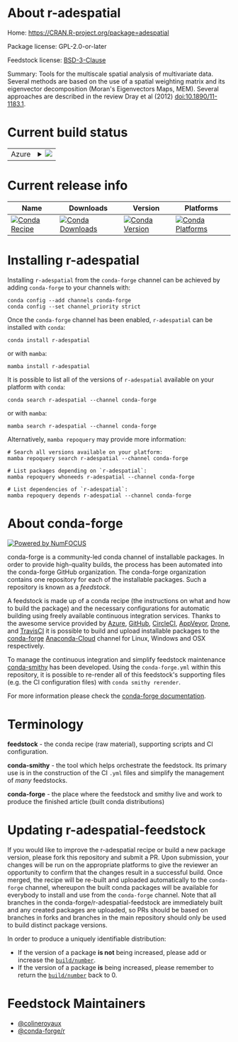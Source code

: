 About r-adespatial
==================

Home: https://CRAN.R-project.org/package=adespatial

Package license: GPL-2.0-or-later

Feedstock license: [BSD-3-Clause](https://github.com/conda-forge/r-adespatial-feedstock/blob/main/LICENSE.txt)

Summary: Tools for the multiscale spatial analysis of multivariate data. Several methods are based on the use of a spatial weighting matrix and its eigenvector decomposition (Moran's Eigenvectors Maps, MEM). Several approaches are described in the review Dray et al (2012) <doi:10.1890/11-1183.1>.

Current build status
====================


<table>
    
  <tr>
    <td>Azure</td>
    <td>
      <details>
        <summary>
          <a href="https://dev.azure.com/conda-forge/feedstock-builds/_build/latest?definitionId=13341&branchName=main">
            <img src="https://dev.azure.com/conda-forge/feedstock-builds/_apis/build/status/r-adespatial-feedstock?branchName=main">
          </a>
        </summary>
        <table>
          <thead><tr><th>Variant</th><th>Status</th></tr></thead>
          <tbody><tr>
              <td>linux_64_r_base4.0</td>
              <td>
                <a href="https://dev.azure.com/conda-forge/feedstock-builds/_build/latest?definitionId=13341&branchName=main">
                  <img src="https://dev.azure.com/conda-forge/feedstock-builds/_apis/build/status/r-adespatial-feedstock?branchName=main&jobName=linux&configuration=linux_64_r_base4.0" alt="variant">
                </a>
              </td>
            </tr><tr>
              <td>linux_64_r_base4.1</td>
              <td>
                <a href="https://dev.azure.com/conda-forge/feedstock-builds/_build/latest?definitionId=13341&branchName=main">
                  <img src="https://dev.azure.com/conda-forge/feedstock-builds/_apis/build/status/r-adespatial-feedstock?branchName=main&jobName=linux&configuration=linux_64_r_base4.1" alt="variant">
                </a>
              </td>
            </tr><tr>
              <td>osx_64_r_base4.0</td>
              <td>
                <a href="https://dev.azure.com/conda-forge/feedstock-builds/_build/latest?definitionId=13341&branchName=main">
                  <img src="https://dev.azure.com/conda-forge/feedstock-builds/_apis/build/status/r-adespatial-feedstock?branchName=main&jobName=osx&configuration=osx_64_r_base4.0" alt="variant">
                </a>
              </td>
            </tr><tr>
              <td>osx_64_r_base4.1</td>
              <td>
                <a href="https://dev.azure.com/conda-forge/feedstock-builds/_build/latest?definitionId=13341&branchName=main">
                  <img src="https://dev.azure.com/conda-forge/feedstock-builds/_apis/build/status/r-adespatial-feedstock?branchName=main&jobName=osx&configuration=osx_64_r_base4.1" alt="variant">
                </a>
              </td>
            </tr>
          </tbody>
        </table>
      </details>
    </td>
  </tr>
</table>

Current release info
====================

| Name | Downloads | Version | Platforms |
| --- | --- | --- | --- |
| [![Conda Recipe](https://img.shields.io/badge/recipe-r--adespatial-green.svg)](https://anaconda.org/conda-forge/r-adespatial) | [![Conda Downloads](https://img.shields.io/conda/dn/conda-forge/r-adespatial.svg)](https://anaconda.org/conda-forge/r-adespatial) | [![Conda Version](https://img.shields.io/conda/vn/conda-forge/r-adespatial.svg)](https://anaconda.org/conda-forge/r-adespatial) | [![Conda Platforms](https://img.shields.io/conda/pn/conda-forge/r-adespatial.svg)](https://anaconda.org/conda-forge/r-adespatial) |

Installing r-adespatial
=======================

Installing `r-adespatial` from the `conda-forge` channel can be achieved by adding `conda-forge` to your channels with:

```
conda config --add channels conda-forge
conda config --set channel_priority strict
```

Once the `conda-forge` channel has been enabled, `r-adespatial` can be installed with `conda`:

```
conda install r-adespatial
```

or with `mamba`:

```
mamba install r-adespatial
```

It is possible to list all of the versions of `r-adespatial` available on your platform with `conda`:

```
conda search r-adespatial --channel conda-forge
```

or with `mamba`:

```
mamba search r-adespatial --channel conda-forge
```

Alternatively, `mamba repoquery` may provide more information:

```
# Search all versions available on your platform:
mamba repoquery search r-adespatial --channel conda-forge

# List packages depending on `r-adespatial`:
mamba repoquery whoneeds r-adespatial --channel conda-forge

# List dependencies of `r-adespatial`:
mamba repoquery depends r-adespatial --channel conda-forge
```


About conda-forge
=================

[![Powered by
NumFOCUS](https://img.shields.io/badge/powered%20by-NumFOCUS-orange.svg?style=flat&colorA=E1523D&colorB=007D8A)](https://numfocus.org)

conda-forge is a community-led conda channel of installable packages.
In order to provide high-quality builds, the process has been automated into the
conda-forge GitHub organization. The conda-forge organization contains one repository
for each of the installable packages. Such a repository is known as a *feedstock*.

A feedstock is made up of a conda recipe (the instructions on what and how to build
the package) and the necessary configurations for automatic building using freely
available continuous integration services. Thanks to the awesome service provided by
[Azure](https://azure.microsoft.com/en-us/services/devops/), [GitHub](https://github.com/),
[CircleCI](https://circleci.com/), [AppVeyor](https://www.appveyor.com/),
[Drone](https://cloud.drone.io/welcome), and [TravisCI](https://travis-ci.com/)
it is possible to build and upload installable packages to the
[conda-forge](https://anaconda.org/conda-forge) [Anaconda-Cloud](https://anaconda.org/)
channel for Linux, Windows and OSX respectively.

To manage the continuous integration and simplify feedstock maintenance
[conda-smithy](https://github.com/conda-forge/conda-smithy) has been developed.
Using the ``conda-forge.yml`` within this repository, it is possible to re-render all of
this feedstock's supporting files (e.g. the CI configuration files) with ``conda smithy rerender``.

For more information please check the [conda-forge documentation](https://conda-forge.org/docs/).

Terminology
===========

**feedstock** - the conda recipe (raw material), supporting scripts and CI configuration.

**conda-smithy** - the tool which helps orchestrate the feedstock.
                   Its primary use is in the construction of the CI ``.yml`` files
                   and simplify the management of *many* feedstocks.

**conda-forge** - the place where the feedstock and smithy live and work to
                  produce the finished article (built conda distributions)


Updating r-adespatial-feedstock
===============================

If you would like to improve the r-adespatial recipe or build a new
package version, please fork this repository and submit a PR. Upon submission,
your changes will be run on the appropriate platforms to give the reviewer an
opportunity to confirm that the changes result in a successful build. Once
merged, the recipe will be re-built and uploaded automatically to the
`conda-forge` channel, whereupon the built conda packages will be available for
everybody to install and use from the `conda-forge` channel.
Note that all branches in the conda-forge/r-adespatial-feedstock are
immediately built and any created packages are uploaded, so PRs should be based
on branches in forks and branches in the main repository should only be used to
build distinct package versions.

In order to produce a uniquely identifiable distribution:
 * If the version of a package **is not** being increased, please add or increase
   the [``build/number``](https://docs.conda.io/projects/conda-build/en/latest/resources/define-metadata.html#build-number-and-string).
 * If the version of a package **is** being increased, please remember to return
   the [``build/number``](https://docs.conda.io/projects/conda-build/en/latest/resources/define-metadata.html#build-number-and-string)
   back to 0.

Feedstock Maintainers
=====================

* [@colineroyaux](https://github.com/colineroyaux/)
* [@conda-forge/r](https://github.com/conda-forge/r/)

